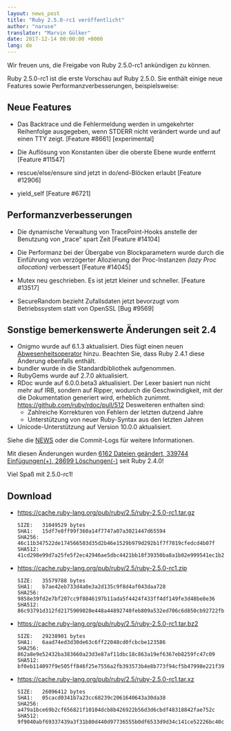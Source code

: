 ```yaml
---
layout: news_post
title: "Ruby 2.5.0-rc1 veröffentlicht"
author: "naruse"
translator: "Marvin Gülker"
date: 2017-12-14 00:00:00 +0000
lang: de
---
```


Wir freuen uns, die Freigabe von Ruby 2.5.0-rc1 ankündigen zu können.

Ruby 2.5.0-rc1 ist die erste Vorschau auf Ruby 2.5.0. Sie enthält
einige neue Features sowie Performanzverbesserungen, beispielsweise:

## Neue Features

* Das Backtrace und die Fehlermeldung werden in umgekehrter
  Reihenfolge ausgegeben, wenn STDERR nicht verändert wurde und auf
  einen TTY zeigt. [Feature #8661] [experimental]

* Die Auflösung von Konstanten über die oberste Ebene wurde entfernt [Feature #11547]

* rescue/else/ensure sind jetzt in do/end-Blöcken erlaubt [Feature #12906]

* yield\_self [Feature #6721]

## Performanzverbesserungen

* Die dynamische Verwaltung von TracePoint-Hooks anstelle der Benutzung
  von „trace“ spart Zeit [Feature #14104]

* Die Performanz bei der Übergabe von Blockparametern wurde durch die
  Einführung von verzögerter Allozierung der Proc-Instanzen _(lazy
  Proc allocation)_ verbessert [Feature #14045]

* Mutex neu geschrieben. Es ist jetzt kleiner und schneller. [Feature #13517]

* SecureRandom bezieht Zufallsdaten jetzt bevorzugt vom Betriebssystem statt
  von OpenSSL [Bug #9569]

## Sonstige bemerkenswerte Änderungen seit 2.4

* Onigmo wurde auf 6.1.3 aktualisiert. Dies fügt einen neuen
  [Abwesenheitsoperator](https://github.com/k-takata/Onigmo/issues/87)
  hinzu. Beachten Sie, dass Ruby 2.4.1 diese Änderung ebenfalls
  enthält.
* bundler wurde in die Standardbibliothek aufgenommen.
* RubyGems wurde auf 2.7.0 aktualisiert.
* RDoc wurde auf 6.0.0.beta3 aktualisiert. Der Lexer basiert nun nicht
  mehr auf IRB, sondern auf Ripper, wodurch die Geschwindigkeit, mit
  der die Dokumentation generiert wird, erheblich zunimmt.
  https://github.com/ruby/rdoc/pull/512
  Desweiteren enthalten sind:
  * Zahlreiche Korrekturen von Fehlern der letzten dutzend Jahre
  * Unterstützung von neuer Ruby-Syntax aus den letzten Jahren
* Unicode-Unterstützung auf Version 10.0.0 aktualisiert.

Siehe die
[NEWS](https://github.com/ruby/ruby/blob/v2_5_0_rc1/NEWS) oder
die Commit-Logs für weitere Informationen.

Mit diesen Änderungen wurden
[6162 Dateien geändert, 339744 Einfügungen(+), 28699 Löschungen(-)](https://github.com/ruby/ruby/compare/v2_4_0...v2_5_0_rc1)
seit Ruby 2.4.0!

Viel Spaß mit 2.5.0-rc1!

## Download

* <https://cache.ruby-lang.org/pub/ruby/2.5/ruby-2.5.0-rc1.tar.gz>

      SIZE:   31049529 bytes
      SHA1:   15df7e8ff99f360a14f7747a07a3021447d65594
      SHA256: 46c11b347522de174566503d35d2b46e1529b979d292b1f7f7019cfedcd4b07f
      SHA512: 41cd298e99d7a25fe5f2ec42946ae5dbc4421bb18f39350ba8a1b02e999541ec1b21b5f6ce0489b3a159f47e37d409178ba7c21c00e177b0fdb410ca6e9d6142

* <https://cache.ruby-lang.org/pub/ruby/2.5/ruby-2.5.0-rc1.zip>

      SIZE:   35579788 bytes
      SHA1:   b7ae42eb733d4a0e3a2d135c9f8d4af043daa728
      SHA256: 9858e39fd2e7bf207cc9f8846197b11ada5f4424f433ff4df149fe3d48be8e36
      SHA512: 86c93791d312fd2175909020e448a44892740feb809a532ed706c6d850cb92722fb7ca02ecbdf7a1fbeb5b4f42f1338ce9a15b7c0a41055937bd1fdfb4be6f11

* <https://cache.ruby-lang.org/pub/ruby/2.5/ruby-2.5.0-rc1.tar.bz2>

      SIZE:   29238901 bytes
      SHA1:   6aad74ed3d30de63c6ff22048cd0fcbcbe123586
      SHA256: 862a8e9e52432ba383660a23d3e87af11dbc18c863a19ef6367eb8259fc47c09
      SHA512: bf0eb114097f9e505ff846f25e7556a2fb393573b4e8b773f94cf5b47998e221f3962a291db15a3cdbdf4ced5a523812937f80d95f4ee3f7b13c4e37f178d7a7

* <https://cache.ruby-lang.org/pub/ruby/2.5/ruby-2.5.0-rc1.tar.xz>

      SIZE:   26096412 bytes
      SHA1:   05cacd0341b7a23cc68239c2061640643a30da38
      SHA256: a479a1bce69b2cf656821f10104dcb8b426922b56d3d6cbdf48318842fae752c
      SHA512: 9f9040abf69337439a3f31b80d440d97736555b0df6533d9d34c141ce52226bc40c3f4f7e596e74b080c879e933649c17a073c893be1a304d9a883bab02e9494
